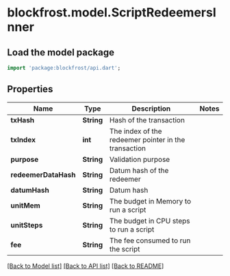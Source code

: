 # blockfrost.model.ScriptRedeemersInner

## Load the model package
```dart
import 'package:blockfrost/api.dart';
```

## Properties
Name | Type | Description | Notes
------------ | ------------- | ------------- | -------------
**txHash** | **String** | Hash of the transaction | 
**txIndex** | **int** | The index of the redeemer pointer in the transaction | 
**purpose** | **String** | Validation purpose | 
**redeemerDataHash** | **String** | Datum hash of the redeemer | 
**datumHash** | **String** | Datum hash | 
**unitMem** | **String** | The budget in Memory to run a script | 
**unitSteps** | **String** | The budget in CPU steps to run a script | 
**fee** | **String** | The fee consumed to run the script | 

[[Back to Model list]](../README.md#documentation-for-models) [[Back to API list]](../README.md#documentation-for-api-endpoints) [[Back to README]](../README.md)


